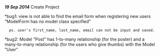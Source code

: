 ***19 Sep 2014***
Create Project

*bug1: view is not able to find the email form when registering new users
      "ModelForm has no model class specified"

      ps. user's first_name, last_name, email can not be input and saved.


*bug2: Model "Post" has 1-to-many relationship (for the poster) and a many-to-many relationship (for the users who give thumbs) with the Model "User"
